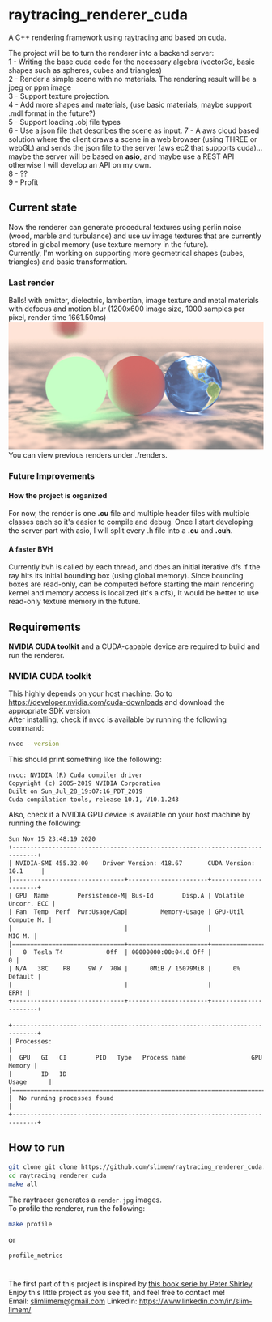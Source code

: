 # raytracing_renderer_cuda
A C++ rendering framework using raytracing and based on cuda.

The project will be to turn the renderer into a backend server:\
1 - Writing the base cuda code for the necessary algebra (vector3d, basic shapes such as spheres, cubes and triangles)\
2 - Render a simple scene with no materials. The rendering result will be a jpeg or ppm image\
3 - Support texture projection.\
4 - Add more shapes and materials, (use basic materials, maybe support .mdl format in the future?)\
5 - Support loading .obj file types\
6 - Use a json file that describes the scene as input.
7 - A aws cloud based solution where the client draws a scene in a web browser (using THREE or webGL) and sends the json file to the server (aws ec2 that supports cuda)... maybe the server will be based on **asio**, and maybe use a REST API otherwise I will develop an API on my own.\
8 - ?? \
9 - Profit

## Current state
Now the renderer can generate procedural textures using perlin noise (wood, marble and turbulance) and use uv image textures that are currently stored in global memory (use texture memory in the future).\
Currently, I'm working on supporting more geometrical shapes (cubes, triangles) and basic transformation.
### Last render
Balls! with emitter, dielectric, lambertian, image texture and metal materials with defocus and motion blur (1200x600 image size, 1000 samples per pixel, render time 1661.50ms)
![render](renders/earth_emitter.jpg)
You can view previous renders under ./renders.
### Future Improvements
#### How the project is organized
For now, the render is one **.cu** file and multiple header files with multiple classes each so it's easier to compile and debug. Once I start developing the server part with asio, I will split every .h file into a **.cu** and **.cuh**.
#### A faster BVH
Currently bvh is called by each thread, and does an initial iterative dfs if the ray hits its initial bounding box (using global memory). Since bounding boxes are read-only, can be computed before starting the main rendering kernel and memory access is localized (it's a dfs), It would be better to use read-only texture memory in the future.

## Requirements
**NVIDIA CUDA toolkit** and a CUDA-capable device are required to build and run the renderer.
### NVIDIA CUDA toolkit
This highly depends on your host machine. Go to https://developer.nvidia.com/cuda-downloads and download the appropriate SDK version.\
After installing, check if nvcc is available by running the following command:
```sh
nvcc --version
```
This should print something like the following:
```
nvcc: NVIDIA (R) Cuda compiler driver
Copyright (c) 2005-2019 NVIDIA Corporation
Built on Sun_Jul_28_19:07:16_PDT_2019
Cuda compilation tools, release 10.1, V10.1.243
```
Also, check if a NVIDIA GPU device is available on your host machine by running the following:
```
Sun Nov 15 23:48:19 2020       
+-----------------------------------------------------------------------------+
| NVIDIA-SMI 455.32.00    Driver Version: 418.67       CUDA Version: 10.1     |
|-------------------------------+----------------------+----------------------+
| GPU  Name        Persistence-M| Bus-Id        Disp.A | Volatile Uncorr. ECC |
| Fan  Temp  Perf  Pwr:Usage/Cap|         Memory-Usage | GPU-Util  Compute M. |
|                               |                      |               MIG M. |
|===============================+======================+======================|
|   0  Tesla T4            Off  | 00000000:00:04.0 Off |                    0 |
| N/A   38C    P8     9W /  70W |      0MiB / 15079MiB |      0%      Default |
|                               |                      |                 ERR! |
+-------------------------------+----------------------+----------------------+
                                                                               
+-----------------------------------------------------------------------------+
| Processes:                                                                  |
|  GPU   GI   CI        PID   Type   Process name                  GPU Memory |
|        ID   ID                                                   Usage      |
|=============================================================================|
|  No running processes found                                                 |
+-----------------------------------------------------------------------------+
```

## How to run
```sh
git clone git clone https://github.com/slimem/raytracing_renderer_cuda.git
cd raytracing_renderer_cuda
make all
```
The raytracer generates a ```render.jpg``` images.\
To profile the renderer, run the following:
```sh
make profile
```
or
```sh
profile_metrics
```

#
The first part of this project is inspired by [this book serie by Peter Shirley](https://github.com/RayTracing/raytracing.github.io).\
Enjoy this little project as you see fit, and feel free to contact me!\
Email: slimlimem@gmail.com Linkedin: https://www.linkedin.com/in/slim-limem/
